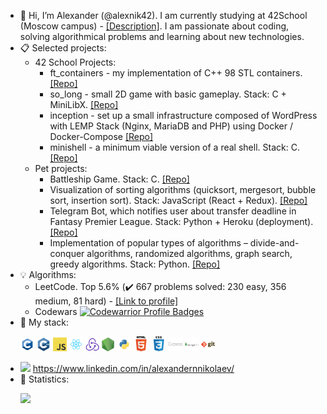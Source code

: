 - 👋 Hi, I’m Alexander (@alexnik42). I am currently studying at 42School (Moscow campus) - [[Description]](https://42.fr/en/homepage/). I am passionate about coding, solving algorithmical problems and learning about new technologies.
- 📋 Selected projects:
     - 42 School Projects:
          - ft_containers - my implementation of C++ 98 STL containers. [[Repo]](https://github.com/alexnik42/ft_containers)
          - so_long - small 2D game with basic gameplay. Stack: C + MiniLibX. [[Repo]](https://github.com/alexnik42/so_long)
          - inception - set up a small infrastructure composed of WordPress with LEMP Stack (Nginx, MariaDB and PHP) using Docker / Docker-Compose [[Repo]](https://github.com/alexnik42/inception)
          - minishell - a minimum viable version of a real shell. Stack: C. [[Repo]](https://github.com/alexnik42/minishell)
     - Pet projects:
          - Battleship Game. Stack: C. [[Repo]](https://github.com/alexnik42/battleship)
          - Visualization of sorting algorithms (quicksort, mergesort, bubble sort, insertion sort). Stack: JavaScript (React + Redux). [[Repo]](https://github.com/alexnik42/sort-algos-app)
          - Telegram Bot, which notifies user about transfer deadline in Fantasy Premier League. Stack: Python + Heroku (deployment). [[Repo]](https://github.com/alexnik42/pl-fantasy-bot-public)
          - Implementation of popular types of algorithms – divide-and-conquer algorithms, randomized algorithms, graph search, greedy algorithms. Stack: Python. [[Repo]]( https://github.com/alexnik42/algorithms)
- 💡 Algorithms:
     - LeetCode. Top 5.6% (✔️ 667 problems solved: 230 easy, 356 medium, 81 hard) - [[Link to profile]](https://leetcode.com/alexnik42/)
     - Codewars [![Codewarrior Profile Badges](https://www.codewars.com/users/alexnik42/badges/micro)](https://www.codewars.com/users/alexnik42)
- 🔨 My stack:
      <p>
          <img src="https://raw.githubusercontent.com/github/explore/80688e429a7d4ef2fca1e82350fe8e3517d3494d/topics/c/c.png" alt="C" height="22">
          <img src="https://raw.githubusercontent.com/github/explore/80688e429a7d4ef2fca1e82350fe8e3517d3494d/topics/cpp/cpp.png" alt="CPP" height="22">
          <img src="https://raw.githubusercontent.com/github/explore/80688e429a7d4ef2fca1e82350fe8e3517d3494d/topics/javascript/javascript.png" alt="Javascript" height="22">
          <img src="https://raw.githubusercontent.com/github/explore/80688e429a7d4ef2fca1e82350fe8e3517d3494d/topics/react/react.png" alt="React" height="22">
          <img src="https://raw.githubusercontent.com/github/explore/80688e429a7d4ef2fca1e82350fe8e3517d3494d/topics/redux/redux.png" alt="Redux" height="22">
          <img src="https://raw.githubusercontent.com/github/explore/80688e429a7d4ef2fca1e82350fe8e3517d3494d/topics/nodejs/nodejs.png" alt="NodeJS" height="22">
          <img src="https://raw.githubusercontent.com/github/explore/80688e429a7d4ef2fca1e82350fe8e3517d3494d/topics/python/python.png" alt="Python" height="22">
          <img src="https://raw.githubusercontent.com/github/explore/80688e429a7d4ef2fca1e82350fe8e3517d3494d/topics/html/html.png" alt="HTML" height="24">
          <img src="https://raw.githubusercontent.com/github/explore/80688e429a7d4ef2fca1e82350fe8e3517d3494d/topics/css/css.png" alt="CSS" height="24" >
          <img src="https://raw.githubusercontent.com/github/explore/80688e429a7d4ef2fca1e82350fe8e3517d3494d/topics/express/express.png" alt="Express" height="22">
          <img src="https://raw.githubusercontent.com/github/explore/80688e429a7d4ef2fca1e82350fe8e3517d3494d/topics/mongodb/mongodb.png" alt="Mongo" height="22">
          <img src="https://raw.githubusercontent.com/github/explore/80688e429a7d4ef2fca1e82350fe8e3517d3494d/topics/git/git.png" alt="git" height="22">
      </p>
- <img src="https://img.icons8.com/color/48/000000/linkedin-circled--v1.png" height="22"/> https://www.linkedin.com/in/alexandernnikolaev/
- 📌 Statistics:
     <p>
      <a href="https://github-readme-stats.vercel.app/api/top-langs/?username=alexnik42">
          <img align="left" height="130" src="https://github-readme-stats.vercel.app/api/top-langs/?username=alexnik42"/>
     </a>
     </p>

<!---
alexnik42/alexnik42 is a ✨ special ✨ repository because its `README.md` (this file) appears on your GitHub profile.
You can click the Preview link to take a look at your changes.
--->

